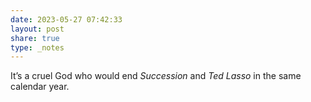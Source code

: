 ```yaml
---
date: 2023-05-27 07:42:33
layout: post
share: true
type: _notes
---
```

It’s a cruel God who would end _Succession_ and _Ted Lasso_ in the same calendar year. 

